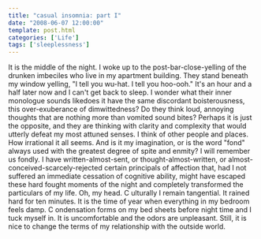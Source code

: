 ```yaml
---
title: "casual insomnia: part I"
date: "2008-06-07 12:00:00"
template: post.html
categories: ['Life']
tags: ['sleeplessness']
---
```


It is the middle of the night. I woke up to the post-bar-close-yelling of the drunken imbeciles who live in my apartment building. They stand beneath my window yelling, "I tell you wu-hat. I tell you hoo-ooh." It's an hour and a half later now and I can't get back to sleep. I wonder what their inner monologue sounds like­does it have the same discordant boisterousness, this over-exuberance of dimwittedness? Do they think loud, annoying thoughts that are nothing more than vomited sound bites? Perhaps it is just the opposite, and they are thinking with clarity and complexity that would utterly defeat my most attuned senses. I think of other people and places. How irrational it all seems. And is it my imagination, or is the word "fond" always used with the greatest degree of spite and enmity? I will remember us fondly. I have written-almost-sent, or thought-almost-written, or almost-conceived-scarcely-rejected certain principals of affection that, had I not suffered an immediate cessation of cognitive ability, might have escaped these hard fought moments of the night and completely transformed the particulars of my life. Oh, my head. C ulturally I remain tangential. It rained hard for ten minutes. It is the time of year when everything in my bedroom feels damp. C ondensation forms on my bed sheets before night time and I tuck myself in. It is uncomfortable and the odors are unpleasant. Still, it is nice to change the terms of my relationship with the outside world.
